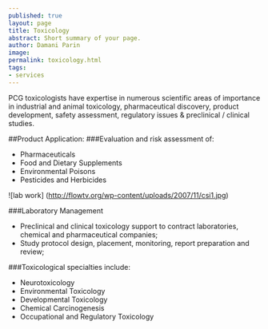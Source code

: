 ```yaml
---
published: true
layout: page
title: Toxicology
abstract: Short summary of your page.
author: Damani Parin
image:
permalink: toxicology.html
tags:
- services
---
```


PCG toxicologists have expertise in numerous scientific areas of importance in industrial and animal toxicology, pharmaceutical discovery, product development, safety assessment, regulatory issues & preclinical / clinical studies.

##Product Application: 
###Evaluation and risk assessment of:
* Pharmaceuticals
* Food and Dietary Supplements
* Environmental Poisons
* Pesticides and Herbicides

![lab work] (http://flowtv.org/wp-content/uploads/2007/11/csi1.jpg)

###Laboratory Management
* Preclinical and clinical toxicology support to 
contract laboratories, chemical and 
pharmaceutical companies;
* Study protocol design, placement, monitoring, 
report preparation and review;

###Toxicological specialties include:
* Neurotoxicology
* Environmental Toxicology
* Developmental Toxicology
* Chemical Carcinogenesis
* Occupational and Regulatory Toxicology